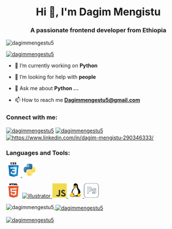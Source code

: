 <h1 align="center">Hi 👋, I'm Dagim Mengistu</h1>
<h3 align="center">A passionate frontend developer from Ethiopia</h3>

<p align="left"> <img src="https://komarev.com/ghpvc/?username=dagimmengestu5&label=Profile%20views&color=0e75b6&style=flat" alt="dagimmengestu5" /> </p>

<p align="left"> <a href="https://github.com/ryo-ma/github-profile-trophy"><img src="https://github-profile-trophy.vercel.app/?username=dagimmengestu5" alt="dagimmengestu5" /></a> </p>

- 🔭 I’m currently working on **Python**

- 🤝 I’m looking for help with **people**

- 💬 Ask me about **Python ...**

- 📫 How to reach me **Dagimmengestu5@gmail.com**

<h3 align="left">Connect with me:</h3>
<p align="left">
<a href="https://instagram.com/dagimmengestu5" target="blank"><img align="center" src="https://raw.githubusercontent.com/rahuldkjain/github-profile-readme-generator/master/src/images/icons/Social/instagram.svg" alt="dagimmengestu5" height="30" width="40" /></a>
<a href="https://twitter.com/dagimmengestu5" target="blank"><img align="center" src="https://raw.githubusercontent.com/rahuldkjain/github-profile-readme-generator/master/src/images/icons/Social/twitter.svg" alt="dagimmengestu5" height="30" width="40" /></a>
<a href="https://linkedin.com/in/https://www.linkedin.com/in/dagim-mengistu-290346333/" target="blank"><img align="center" src="https://raw.githubusercontent.com/rahuldkjain/github-profile-readme-generator/master/src/images/icons/Social/linked-in-alt.svg" alt="https://www.linkedin.com/in/dagim-mengistu-290346333/" height="30" width="40" /></a>

</p>

<h3 align="left">Languages and Tools:</h3>
<p align="left"> <a href="https://www.w3schools.com/css/" target="_blank" rel="noreferrer"> <img src="https://raw.githubusercontent.com/devicons/devicon/master/icons/css3/css3-original-wordmark.svg" alt="css3" width="40" height="40"/> </a> <a href="https://www.w3.org/html/" target="_blank" rel="noreferrer">
<img src="https://raw.githubusercontent.com/devicons/devicon/master/icons/python/python-original.svg" alt="python" width="40" height="40"/> </a> </p>  
<img src="https://raw.githubusercontent.com/devicons/devicon/master/icons/html5/html5-original-wordmark.svg" alt="html5" width="40" height="40"/> </a> <a href="https://www.adobe.com/in/products/illustrator.html" target="_blank" rel="noreferrer"> <img src="https://www.vectorlogo.zone/logos/adobe_illustrator/adobe_illustrator-icon.svg" alt="illustrator" width="40" height="40"/> </a> <a href="https://developer.mozilla.org/en-US/docs/Web/JavaScript" target="_blank" rel="noreferrer"> <img src="https://raw.githubusercontent.com/devicons/devicon/master/icons/javascript/javascript-original.svg" alt="javascript" width="40" height="40"/> </a> <a href="https://www.linux.org/" target="_blank" rel="noreferrer"> <img src="https://raw.githubusercontent.com/devicons/devicon/master/icons/linux/linux-original.svg" alt="linux" width="40" height="40"/> </a> <a href="https://www.photoshop.com/en" target="_blank" rel="noreferrer"> <img src="https://raw.githubusercontent.com/devicons/devicon/master/icons/photoshop/photoshop-line.svg" alt="photoshop" width="40" height="40"/> </a> <a href="https://www.python.org" target="_blank" rel="noreferrer"> 

<p><img align="left" src="https://github-readme-stats.vercel.app/api/top-langs?username=dagimmengestu5&show_icons=true&locale=en&layout=compact" alt="dagimmengestu5" /></p>

<p>&nbsp;<img align="center" src="https://github-readme-stats.vercel.app/api?username=dagimmengestu5&show_icons=true&locale=en" alt="dagimmengestu5" /></p>

<p><img align="center" src="https://github-readme-streak-stats.herokuapp.com/?user=dagimmengestu5&" alt="dagimmengestu5" /></p>
